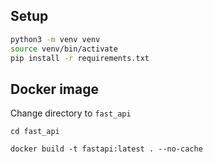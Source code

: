 

## Setup

```bash
python3 -m venv venv
source venv/bin/activate
pip install -r requirements.txt
```

## Docker image

Change directory to `fast_api`

```shell
cd fast_api
```
```shell
docker build -t fastapi:latest . --no-cache
```
